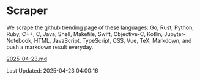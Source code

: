 # Scraper

We scrape the github trending page of these languages: Go, Rust, Python, Ruby, C++, C, Java, Shell, Makefile, Swift, Objective-C, Kotlin, Jupyter-Notebook, HTML, JavaScript, TypeScript, CSS, Vue, TeX, Markdown, and push a markdown result everyday.

[2025-04-23.md](https://github.com/yangwenmai/github-trending-backup/blob/master/2025-04-23.md)

Last Updated: 2025-04-23 04:00:16